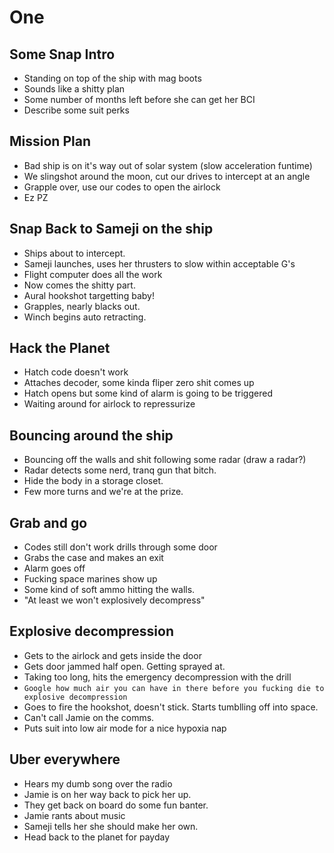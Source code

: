 # One

## Some Snap Intro
* Standing on top of the ship with mag boots
* Sounds like a shitty plan
* Some number of months left before she can get her BCI
* Describe some suit perks 


## Mission Plan
* Bad ship is on it's way out of solar system (slow acceleration funtime)
* We slingshot around the moon, cut our drives to intercept at an angle
* Grapple over, use our codes to open the airlock
* Ez PZ


## Snap Back to Sameji on the ship
* Ships about to intercept. 
* Sameji launches, uses her thrusters to slow within acceptable G's
* Flight computer does all the work
* Now comes the shitty part. 
* Aural hookshot targetting baby!
* Grapples, nearly blacks out. 
* Winch begins auto retracting.

## Hack the Planet
* Hatch code doesn't work
* Attaches decoder, some kinda fliper zero shit comes up
* Hatch opens but some kind of alarm is going to be triggered
* Waiting around for airlock to repressurize 


## Bouncing around the ship
* Bouncing off the walls and shit following some radar (draw a radar?)
* Radar detects some nerd, tranq gun that bitch.
* Hide the body in a storage closet.
* Few more turns and we're at the prize.

## Grab and go
* Codes still don't work drills through some door
* Grabs the case and makes an exit
* Alarm goes off
* Fucking space marines show up
* Some kind of soft ammo hitting the walls.
* "At least we won't explosively decompress" 

## Explosive decompression
* Gets to the airlock and gets inside the door
* Gets door jammed half open. Getting sprayed at.
* Taking too long, hits the emergency decompression with the drill
* `Google how much air you can have in there before you fucking die to explosive decompression`
* Goes to fire the hookshot, doesn't stick. Starts tumblling off into space.
* Can't call Jamie on the comms.
* Puts suit into low air mode for a nice hypoxia nap

## Uber everywhere
* Hears my dumb song over the radio 
* Jamie is on her way back to pick her up.
* They get back on board do some fun banter.
* Jamie rants about music
* Sameji tells her she should make her own.
* Head back to the planet for payday